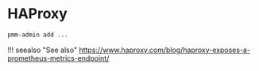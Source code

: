# HAProxy

```sh
pmm-admin add ...
```


<!--
Holding page for new material
-->

!!! seealso "See also"
  <https://www.haproxy.com/blog/haproxy-exposes-a-prometheus-metrics-endpoint/>
